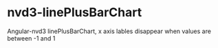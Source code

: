 # nvd3-linePlusBarChart
Angular-nvd3 linePlusBarChart, x axis lables disappear when values are between -1 and 1
